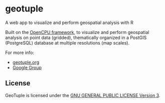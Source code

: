 # geotuple
A web app to visualize and perform geospatial analysis with R

Built on the [OpenCPU framework](https://www.opencpu.org), to visualize and perform geospatial analysis on point data (gridded), thematically organized in a PostGIS (PostgreSQL) database at multiple resolutions (map scales).

For more info:

- [geotuple.org](http://rhansson.github.io/geotuple/)
- [Google Group](https://groups.google.com/forum/#!forum/geotuple)

## License
GeoTuple is licensed under the [GNU GENERAL PUBLIC LICENSE Version 3](https://www.gnu.org/licenses/gpl.html).
